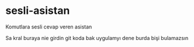 # sesli-asistan
Komutlara sesli cevap veren asistan

Sa kral buraya nie girdin git koda bak uygulamyı dene burda bişi bulamazsın
